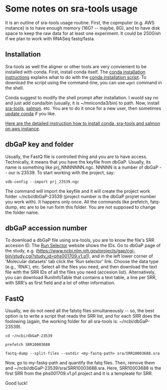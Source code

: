 # Some notes on sra-tools usage
It is an outline of sra-tools usage routine. First, the copmputer (e.g. AWS instance) is to have enough memory (16G? -- maybe, 8G), and to have disk space to keep the raw data for at least one experiment. It could be 250Gish if we plan to work with RNASeq fastq/fasta.

## Installation
Sra-tools as well the aligner or other tools are very convienient to be installed with conda. First, install conda itself. 
The [conda installation instructions](https://docs.conda.io/projects/conda/en/latest/user-guide/install/linux.html) explains what to do with the [conda installation script](https://docs.conda.io/en/latest/miniconda.html "Miniconda installtion script"). To download the script using the command-line, you can use `wget` command in the shell. 

Conda suggest to modify the shell prompt after installation. I wuold say no and just add conda/bin (usually, it is ~/mniconda3/bin) to path. Now, install [sra-tools](https://anaconda.org/bioconda/sra-tools "sra-tooks installtion page in conda"), [salmon](https://anaconda.org/bioconda/salmon "salmon installtion page in conda"). etc. You are to do it once for a new user, then sometimes [update conda](https://docs.conda.io/projects/conda/en/latest/commands/update.html) if you like.

[Here are the detailed instruction how to install conda, sra-tools and salmon on aws instance](https://github.com/FertigLab/sra-tools-notes/blob/master/conda-on-aws-stepwise.md).

## dbGaP key and folder
Usually, the FastQ file is controlled thing and you are to have access. Technically, it means that you have the keyfile from dbGaP. Usually, its name is something like prj_NNNNNNN.ngc. NNNNN is a number of dbGaP -- our is 23539. To start working with the project, say:

`vdb-config --import prj_23539.ngc`

The command will import the keyfile and it will create the project work folder ~/ncbi/dbGaP-23539 (project number is the dbGaP projret number you work with). It happens only once. All the commands like prefetch, fatq-dump, etc are to be run form this folder. You are not supposed to change the folder name.

## dbGaP accession number

To download a dbGaP file using sra-tools, you are to know the file's SRR accesion ID. The [Run Selector](https://trace.ncbi.nlm.nih.gov/) website shows the IDs. Go to dbGaP page of the study, e.g. (https://www.ncbi.nlm.nih.gov/projects/gap/cgi-bin/study.cgi?study_id=phs001709.v1.p1), and in the left lower corner of 'Molecular datasets' tab click the 'Run selector' link. Choose the data type (e.g., 'RNA'), etc. Select all the files you need, and then download the text file with the SRR IDs of all the files you need (accesion list). Alternatively, you can download RuniInfoTable that contains a text table, a line per SRR, with SRR's as first field and a lot of other information. 

## FastQ 
Usually, we do not need all the fatstq files simultaneously -- so, the best option is to write a script that reads the SRR list, and for each SRR does the foolowing (again, the working folder for all sra-tools is: ~/ncbi/dbGaP-23539).

`cd ~/ncbi/dbGaP-23539`

`prefetch SRR10003688`

`fastq-dump --split-files --outdir <my-fastq-path> sra/SRR10003688.sra`

Now, go to my-fastq-path and quantify the fatq files. Then, remove them and ~/ncbi/dbGaP-23539/sra/SRR10003688.sra. Here, SRR10003688 is the first SRR from the phs001709.v1.p1 project and it is a templeate for SRR.

Good luck!

